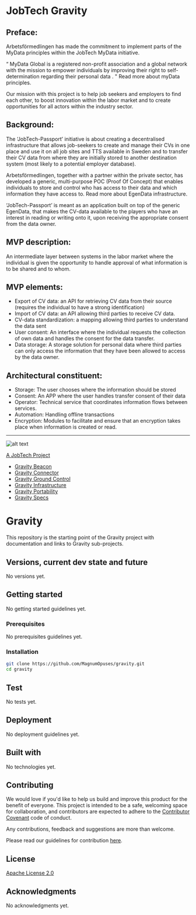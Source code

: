 # JobTech Gravity


## Preface:
Arbetsförmedlingen has made the commitment to implement parts of the MyData principles within the JobTech MyData initiative.

“ MyData Global is a registered non-profit association and a global network with the mission to empower individuals by improving their right to self-determination regarding their personal data . "
Read more about myData principles.

Our mission with this project is to help job seekers and employers to find each other, to boost innovation within the labor market and to create opportunities for all actors within the industry sector.

## Background:
The ‘JobTech-Passport’ initiative is about creating a decentralised infrastructure that allows job-seekers to create and manage their CVs in one place and use it on all job sites and TTS available in Sweden and to transfer their CV data from where they are initially stored to another destination system (most likely to a potential employer database). 

Arbetsförmedlingen, together with a partner within the private sector, has developed a generic, multi-purpose POC (Proof Of Concept) that enables individuals to store and control who has access to their data and which information they have access to. Read more about EgenData infrastructure.

‘JobTech-Passport’ is meant as an application built on top of the generic EgenData, that makes the CV-data available to the players who have an interest in reading or writing onto it, upon receiving the appropriate consent from the data owner.

## MVP description:
An intermediate layer between systems in the labor market where the individual is given the opportunity to handle approval of what information is to be shared and to whom.

## MVP elements:
* Export of CV data: an API for retrieving CV data from their source (requires the individual to have a strong identification)
* Import of CV data: an API allowing third parties to receive CV data.
* CV-data standardization: a mapping allowing third parties to understand the data sent
* User consent: An interface where the individual requests the collection of own data and handles the consent for the data transfer.
* Data storage: A storage solution for personal data where third parties can only access the information that they have been allowed to access by the data owner.

## Architectural constituent:
* Storage: The user chooses where the information should be stored
* Consent: An APP where the user handles transfer consent of their data
* Operator: Technical service that coordinates information flows between services.
* Automation: Handling offline transactions
* Encryption: Modules to facilitate and ensure that an encryption takes place when information is created or read.

_______________________

![alt text][logo]

[logo]: https://github.com/MagnumOpuses/project-meta/blob/master/img/jobtechdev_black.png "JobTech dev logo"
[A JobTech Project](https://www.jobtechdev.se)

* [Gravity Beacon](https://github.com/MagnumOpuses/gravity-beacon)
* [Gravity Connector](https://github.com/MagnumOpuses/gravity-connector)
* [Gravity Ground Control](https://github.com/MagnumOpuses/gravity-ground-control)
* [Gravity Infrastructure](https://github.com/MagnumOpuses/gravity-infrastructure)
* [Gravity Portability](https://github.com/MagnumOpuses/gravity-portability)
* [Gravity Specs](https://github.com/MagnumOpuses/gravity-specs)

# Gravity

This repository is the starting point of the Gravity project with documentation and links to Gravity sub-projects.

## Versions, current dev state and future

No versions yet.

## Getting started

No getting started guidelines yet.

### Prerequisites

No prerequisites guidelines yet.

### Installation

```bash
git clone https://github.com/MagnumOpuses/gravity.git
cd gravity
```

## Test

No tests yet.

## Deployment

No deployment guidelines yet.

## Built with

No technologies yet.

## Contributing

We would love if you'd like to help us build and improve this product for the benefit of everyone. This project is intended to be a safe, welcoming space for collaboration, and contributors are expected to adhere to the [Contributor Covenant](http://contributor-covenant.org/) code of conduct.

Any contributions, feedback and suggestions are more than welcome.

Please read our guidelines for contribution [here](CONTRIBUTING_TEMPLATE.md).

## License

[Apache License 2.0](LICENSE.md)

## Acknowledgments

No acknowledgments yet.
